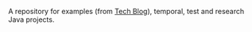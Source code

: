 A repository for examples (from [Tech Blog](https://sites.google.com/site/aboutmale/techblog)), temporal, test and research Java projects.
